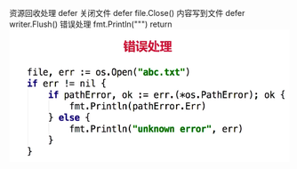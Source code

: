 资源回收处理
defer
关闭文件
defer file.Close()
内容写到文件
defer writer.Flush()
错误处理
fmt.Println(""")
return
![img.png](img.png)

